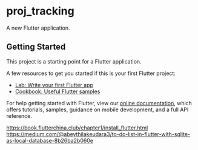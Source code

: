 # proj_tracking

A new Flutter application.

## Getting Started

This project is a starting point for a Flutter application.

A few resources to get you started if this is your first Flutter project:

- [Lab: Write your first Flutter app](https://flutter.dev/docs/get-started/codelab)
- [Cookbook: Useful Flutter samples](https://flutter.dev/docs/cookbook)

For help getting started with Flutter, view our
[online documentation](https://flutter.dev/docs), which offers tutorials,
samples, guidance on mobile development, and a full API reference.


https://book.flutterchina.club/chapter1/install_flutter.html
https://medium.com/@abeythilakeudara3/to-do-list-in-flutter-with-sqlite-as-local-database-8b26ba2b060e